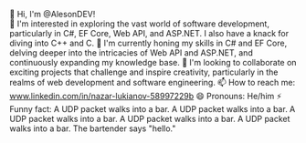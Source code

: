 👋 Hi, I'm @AlesonDEV!	
👀 I'm interested in exploring the vast world of software development, particularly in C#, EF Core, Web API, and ASP.NET. I also have a knack for diving into C++ and C.
🌱 I'm currently honing my skills in C# and EF Core, delving deeper into the intricacies of Web API and ASP.NET, and continuously expanding my knowledge base.
💞️ I'm looking to collaborate on exciting projects that challenge and inspire creativity, particularly in the realms of web development and software engineering.
📫 How to reach me: www.linkedin.com/in/nazar-lukianov-58997229b
😄 Pronouns: He/him
⚡ Funny fact: A UDP packet walks into a bar. A UDP packet walks into a bar. A UDP packet walks into a bar. A UDP packet walks into a bar. A UDP packet walks into a bar. The bartender says "hello."

<!---
AlesonDEV/AlesonDEV is a ✨ special ✨ repository because its `README.md` (this file) appears on your GitHub profile.
You can click the Preview link to take a look at your changes.
--->
